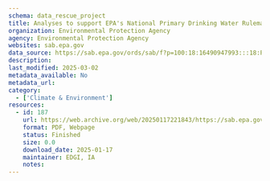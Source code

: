 ```yaml
---
schema: data_rescue_project 
title: Analyses to support EPA's National Primary Drinking Water Rulemaking for PFAS
organization: Environmental Protection Agency
agency: Environmental Protection Agency
websites: sab.epa.gov
data_source: https://sab.epa.gov/ords/sab/f?p=100:18:16490947993:::18:P18_ID:2601
description: 
last_modified: 2025-03-02
metadata_available: No
metadata_url: 
category:
  - ['Climate & Environment'] 
resources:
  - id: 187
    url: https://web.archive.org/web/20250117221843/https://sab.epa.gov/ords/sab/f?p=100:18:16490947993:::18:P18_ID:2601
    format: PDF, Webpage
    status: Finished
    size: 0.0
    download_date: 2025-01-17
    maintainer: EDGI, IA
    notes: 
---
```

